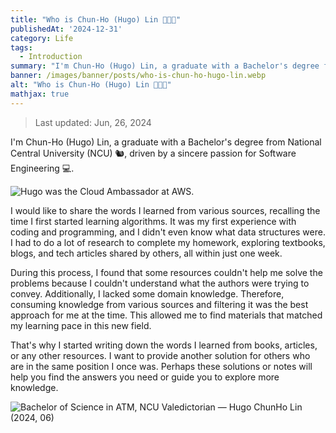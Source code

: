 ```yaml
---
title: "Who is Chun-Ho (Hugo) Lin 👨🏻‍💻"
publishedAt: '2024-12-31'
category: Life
tags:
  - Introduction
summary: "I'm Chun-Ho (Hugo) Lin, a graduate with a Bachelor's degree from National Central University (NCU) 🐿️, driven by a sincere passion for Software Engineering 💻."
banner: /images/banner/posts/who-is-chun-ho-hugo-lin.webp
alt: "Who is Chun-Ho (Hugo) Lin 👨🏻‍💻"
mathjax: true
---
```


> Last updated: Jun, 26, 2024

I'm Chun-Ho (Hugo) Lin, a graduate with a Bachelor's degree from National Central University (NCU) 🐿️, driven by a sincere passion for Software Engineering 💻.

![Hugo was the Cloud Ambassador at AWS.](https://miro.medium.com/v2/resize:fit:1400/format:webp/1*bLp6dAkksB3iG4kDxMP0bA.jpeg)

I would like to share the words I learned from various sources, recalling the time I first started learning algorithms. It was my first experience with coding and programming, and I didn't even know what data structures were. I had to do a lot of research to complete my homework, exploring textbooks, blogs, and tech articles shared by others, all within just one week.

During this process, I found that some resources couldn't help me solve the problems because I couldn't understand what the authors were trying to convey. Additionally, I lacked some domain knowledge. Therefore, consuming knowledge from various sources and filtering it was the best approach for me at the time. This allowed me to find materials that matched my learning pace in this new field.

That's why I started writing down the words I learned from books, articles, or any other resources. I want to provide another solution for others who are in the same position I once was. Perhaps these solutions or notes will help you find the answers you need or guide you to explore more knowledge.

![Bachelor of Science in ATM, NCU Valedictorian — Hugo ChunHo Lin (2024, 06)](https://miro.medium.com/v2/resize:fit:1400/format:webp/1*I6ElD-AdcBFYeUTIKV7SVg.jpeg)
